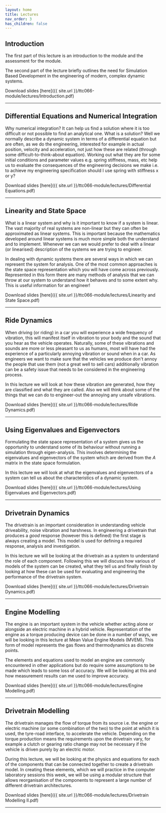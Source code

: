 ```yaml
---
layout: home
title: Lectures
nav_order: 3
has_children: false
---
```


## Introduction

The first part of this lecture is an introduction to the module and the assessment for the module.

The second part of the lecture briefly outlines the need for Simulation Based Development in the engineering of modern, complex dynamic systems.

Download slides [here]({{ site.url }}/ttc066-module/lectures/Introduction.pdf)

---

## Differential Equations and Numerical Integration

Why numerical integration? It can help us find a solution where it is too difficult or not possible to find an analytical one. What is a solution? Well we normally describe a dynamic system in terms of a differential equation but are often, as we do the engineering, interested for example in actual position, velocity and acceleration, not just how these are related (through some difficult-to-think-about equation). Working out what they are for some initial conditions and parameter values e.g. spring stiffness, mass, etc help us to evaluate the consequences of the engineering decisions we make i.e. to achieve my engineering specification should I use spring with stiffness x or y?

Download slides [here]({{ site.url }}/ttc066-module/lectures/Differential Equations.pdf)

---

## Linearity and State Space

What is a linear system and why is it important to know if a system is linear. The vast majority of real systems are non-linear but they can often be approximated as linear systems.  This is important because the mathematics developed around linear systems is much more simple both the understand and to implement.  Whenever we can we would prefer to deal with a linear (or linearised) description of the systems we are trying to engineer.

In dealing with dynamic systems there are several ways in which we can represent the system for analysis.  One of the most common approaches is the state space representation which you will have come across previously.  Represented in this form there are many methods of analysis that we can throw at our system to understand how it behaves and to some extent why.  This is useful information for an engineer!

Download slides [here]({{ site.url }}/ttc066-module/lectures/Linearity and State Space.pdf)

---

## Ride Dynamics

When driving (or riding) in a car you will experience a wide frequency of vibration, this will manifest itself in vibration to your body and the sound that you hear as the vehicle operates.  Naturally, some of these vibrations and sounds are more or less pleasant to us as humans, most will have had the experience of a particularly annoying vibration or sound when in a car.  As engineers we want to make sure that the vehicles we produce don't annoy the people that use them (not a great well to sell cars) additionally vibration can be a safety issue that needs to be considered in the engineering process.

In this lecture we will look at how these vibration are generated, how they are classified and what they are called.  Also we will think about some of the things that we can do to engineer-out the annoying any unsafe vibrations.

Download slides [here]({{ site.url }}/ttc066-module/lectures/Ride Dynamics.pdf)

---

## Using Eigenvalues and Eigenvectors

Formulating the state space representation of a system gives us the opportunity to understand some of its behaviour without running a simulation through eigen-analysis.  This involves determining the eigenvalues and eigenvectors of the system which are derived from the $A$ matrix in the state space formulation.  

In this lecture we will look at what the eigenvalues and eigenvectors of a system can tell us about the characteristics of a dynamic system.

Download slides [here]({{ site.url }}/ttc066-module/lectures/Using Eigenvalues and Eigenvectors.pdf)

---

## Drivetrain Dynamics

The drivetrain is an important consideration in understanding vehicle driveability, noise vibration and harshness.  In engineering a drivetrain that produces a *good* response (however this is defined) the first stage is always creating a model.  This model is used for defining a required response, analysis and investigation.

In this lecture we will be looking at the drivetrain as a system to understand the role of each component.  Following this we will discuss how various of models of the system can be created, what they tell us and finally finish by looking at how these can be used for evaluating and engineering the performance of the drivetrain system.

Download slides [here]({{ site.url }}/ttc066-module/lectures/Drivetrain Dynamics.pdf)

---

## Engine Modelling

The engine is an important system in the vehicle whether acting alone or alongside an electric machine in a hybrid vehicle. Representation of the engine as a torque producing device can be done in a number of ways, we will be looking in this lecture at Mean Value Engine Models (MVEM).  This form of model represents the gas flows and thermodynamics as discrete points.

The elements and equations used to model an engine are commonly encountered in other applications but do require some assumptions to be made which leads to some loss of accuracy.  We will be looking at this and how measurement results can me used to improve accuracy.

Download slides [here]({{ site.url }}/ttc066-module/lectures/Engine Modelling.pdf)

---

## Drivetrain Modelling

The drivetrain manages the flow of torque from its source i.e. the engine or electric machine (or some combination of the two) to the point at which it is used, the tyre-road interface, to accelerate the vehicle.  Depending on the torque production means the requirements upon the drivetrain vary, for example a clutch or gearing ratio change may not be necessary if the vehicle is driven purely by an electric motor.

During this lecture, we will be looking at the physics and equations for each of the components that can be connected together to create a drivetrain model.  In creating these elements, which we will practice in the computer laboratory sessions this week, we will be using a modular structure that allows reorganisation of the components to represent a large number of different drivetrain architectures.

Download slides [here]({{ site.url }}/ttc066-module/lectures/Drivetrain Modelling II.pdf)

---

<!-- ---

## Drivetrain Modelling

Download slides [here]({{ site.url }}/ttc066-module/files/Powertrain_Modelling.pdf)

---

## Parameter Tuning

Download slides [here]({{ site.url }}/ttc066-module/files/Powertrain_Modelling.pdf)

---

## Vehicle and Engine Testing

Download slides [here]({{ site.url }}/ttc066-module/files/Powertrain_Modelling.pdf)

---

## MIRA Test Planning and Simulation

Download slides [here]({{ site.url }}/ttc066-module/files/Powertrain_Modelling.pdf)

--- -->
